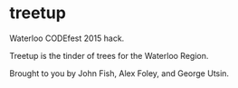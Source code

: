 # treetup
Waterloo CODEfest 2015 hack.

Treetup is the tinder of trees for the Waterloo Region. 

Brought to you by John Fish, Alex Foley, and George Utsin.